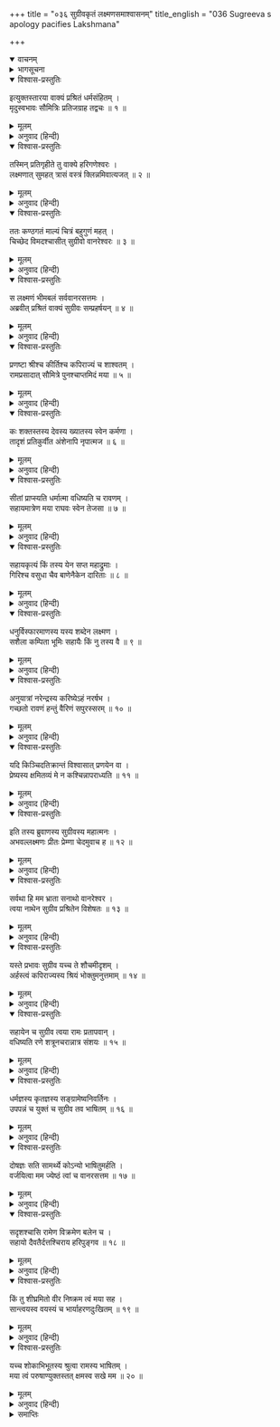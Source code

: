 +++
title = "०३६ सुग्रीवकृतं लक्ष्मणसमाश्वासनम्"
title_english = "036 Sugreeva s apology pacifies Lakshmana"

+++
<details open><summary>वाचनम्</summary>
<div caption="श्रीराम-हरिसीताराममूर्ति-घनपाठिभ्यां वचनम्" class="audioEmbed" src="https://archive.org/download/Ramayana-recitation-Sriram-harisItArAmamUrti-Ghanapaati-v2/Kanda_4/Kanda_4_KSK-036-Sugreeva_Krutham_Lakshmana_Samashvasanam.mp3"></div>
</details>

<details><summary>भागसूचना</summary>

36. सुग्रीवका अपनी लघुता तथा श्रीरामकी महत्ता बताते हुए लक्ष्मणसे क्षमा माँगना और लक्ष्मणका उनकी प्रशंसा करके उन्हें अपने साथ चलनेके लिये कहना
</details>

<details open><summary>विश्वास-प्रस्तुतिः</summary>

इत्युक्तस्तारया वाक्यं प्रश्रितं धर्मसंहितम् ।  
मृदुस्वभावः सौमित्रिः प्रतिजग्राह तद्वचः ॥ १ ॥
</details>

<details><summary>मूलम्</summary>

इत्युक्तस्तारया वाक्यं प्रश्रितं धर्मसंहितम् ।  
मृदुस्वभावः सौमित्रिः प्रतिजग्राह तद्वचः ॥ १ ॥
</details>

<details><summary>अनुवाद (हिन्दी)</summary>

ताराने जब इस प्रकार धर्मके अनुकूल विनययुक्त बात कही, तब कोमल स्वभाववाले सुमित्राकुमार लक्ष्मणने उसे मान लिया (क्रोध को त्याग दिया) ॥ १ ॥
</details>

<details open><summary>विश्वास-प्रस्तुतिः</summary>

तस्मिन् प्रतिगृहीते तु वाक्ये हरिगणेश्वरः ।  
लक्ष्मणात् सुमहत् त्रासं वस्त्रं क्लिन्नमिवात्यजत् ॥ २ ॥
</details>

<details><summary>मूलम्</summary>

तस्मिन् प्रतिगृहीते तु वाक्ये हरिगणेश्वरः ।  
लक्ष्मणात् सुमहत् त्रासं वस्त्रं क्लिन्नमिवात्यजत् ॥ २ ॥
</details>

<details><summary>अनुवाद (हिन्दी)</summary>

उनके द्वारा ताराकी बात मान ली जानेपर वानरयूथपति सुग्रीवने लक्ष्मणसे प्राप्त होनेवाले महान् भयको भीगे हुए वस्त्रकी भाँति त्याग दिया ॥ २ ॥
</details>

<details open><summary>विश्वास-प्रस्तुतिः</summary>

ततः कण्ठगतं माल्यं चित्रं बहुगुणं महत् ।  
चिच्छेद विमदश्चासीत् सुग्रीवो वानरेश्वरः ॥ ३ ॥
</details>

<details><summary>मूलम्</summary>

ततः कण्ठगतं माल्यं चित्रं बहुगुणं महत् ।  
चिच्छेद विमदश्चासीत् सुग्रीवो वानरेश्वरः ॥ ३ ॥
</details>

<details><summary>अनुवाद (हिन्दी)</summary>

तदनन्तर वानरराज सुग्रीवने अपने कण्ठमें पड़ी हुई फूलोंकी विचित्र, विशाल एवं बहुगुणसम्पन्न माला तोड़ डाली और वे मदसे रहित हो गये ॥ ३ ॥
</details>

<details open><summary>विश्वास-प्रस्तुतिः</summary>

स लक्ष्मणं भीमबलं सर्ववानरसत्तमः ।  
अब्रवीत् प्रश्रितं वाक्यं सुग्रीवः सम्प्रहर्षयन् ॥ ४ ॥
</details>

<details><summary>मूलम्</summary>

स लक्ष्मणं भीमबलं सर्ववानरसत्तमः ।  
अब्रवीत् प्रश्रितं वाक्यं सुग्रीवः सम्प्रहर्षयन् ॥ ४ ॥
</details>

<details><summary>अनुवाद (हिन्दी)</summary>

फिर समस्त वानरोंमें शिरोमणि सुग्रीवने भयंकर बलशाली लक्ष्मणका हर्ष बढ़ाते हुए उनसे यह विनययुक्त बात कही— ॥ ४ ॥
</details>

<details open><summary>विश्वास-प्रस्तुतिः</summary>

प्रणष्टा श्रीश्च कीर्तिश्च कपिराज्यं च शाश्वतम् ।  
रामप्रसादात् सौमित्रे पुनश्चाप्तमिदं मया ॥ ५ ॥
</details>

<details><summary>मूलम्</summary>

प्रणष्टा श्रीश्च कीर्तिश्च कपिराज्यं च शाश्वतम् ।  
रामप्रसादात् सौमित्रे पुनश्चाप्तमिदं मया ॥ ५ ॥
</details>

<details><summary>अनुवाद (हिन्दी)</summary>

‘सुमित्राकुमार! मेरी श्री, कीर्ति तथा सदासे चला आता हुआ वानरोंका राज्य—ये सब नष्ट हो चुके थे । भगवान् श्रीरामकी कृपासे ही मुझे पुनः इन सबकी प्राप्ति हुई है ॥ ५ ॥
</details>

<details open><summary>विश्वास-प्रस्तुतिः</summary>

कः शक्तस्तस्य देवस्य ख्यातस्य स्वेन कर्मणा ।  
तादृशं प्रतिकुर्वीत अंशेनापि नृपात्मज ॥ ६ ॥
</details>

<details><summary>मूलम्</summary>

कः शक्तस्तस्य देवस्य ख्यातस्य स्वेन कर्मणा ।  
तादृशं प्रतिकुर्वीत अंशेनापि नृपात्मज ॥ ६ ॥
</details>

<details><summary>अनुवाद (हिन्दी)</summary>

‘राजकुमार! वे भगवान् श्रीराम अपने कर्मोंसे ही सर्वत्र विख्यात हैं । उनके उपकारका वैसा ही बदला अंशमात्रसे भी कौन चुका सकता है? ॥ ६ ॥
</details>

<details open><summary>विश्वास-प्रस्तुतिः</summary>

सीतां प्राप्स्यति धर्मात्मा वधिष्यति च रावणम् ।  
सहायमात्रेण मया राघवः स्वेन तेजसा ॥ ७ ॥
</details>

<details><summary>मूलम्</summary>

सीतां प्राप्स्यति धर्मात्मा वधिष्यति च रावणम् ।  
सहायमात्रेण मया राघवः स्वेन तेजसा ॥ ७ ॥
</details>

<details><summary>अनुवाद (हिन्दी)</summary>

‘धर्मात्मा श्रीराम अपने ही तेजसे रावणका वध करेंगे और सीताको प्राप्त कर लेंगे । मैं तो उनका एक तुच्छ सहायकमात्र रहूँगा ॥ ७ ॥
</details>

<details open><summary>विश्वास-प्रस्तुतिः</summary>

सहायकृत्यं किं तस्य येन सप्त महाद्रुमाः ।  
गिरिश्च वसुधा चैव बाणेनैकेन दारिताः ॥ ८ ॥
</details>

<details><summary>मूलम्</summary>

सहायकृत्यं किं तस्य येन सप्त महाद्रुमाः ।  
गिरिश्च वसुधा चैव बाणेनैकेन दारिताः ॥ ८ ॥
</details>

<details><summary>अनुवाद (हिन्दी)</summary>

‘जिन्होंने एक ही बाणसे सात बड़े-बड़े ताल वृक्ष, पर्वत, पृथ्वी, पाताल और वहाँ रहनेवाले दैत्योंको भी विदीर्ण कर दिया था, उनको दूसरे किसी सहायककी आवश्यकता भी क्या है? ॥ ८ ॥
</details>

<details open><summary>विश्वास-प्रस्तुतिः</summary>

धनुर्विस्फारमाणस्य यस्य शब्देन लक्ष्मण ।  
सशैला कम्पिता भूमिः सहायैः किं नु तस्य वै ॥ ९ ॥
</details>

<details><summary>मूलम्</summary>

धनुर्विस्फारमाणस्य यस्य शब्देन लक्ष्मण ।  
सशैला कम्पिता भूमिः सहायैः किं नु तस्य वै ॥ ९ ॥
</details>

<details><summary>अनुवाद (हिन्दी)</summary>

‘लक्ष्मण! जिनके धनुष खींचते समय उसकी टंकारसे पर्वतोंसहित पृथ्वी काँप उठी थी, उन्हें सहायकोंसे क्या लेना है? ॥ ९ ॥
</details>

<details open><summary>विश्वास-प्रस्तुतिः</summary>

अनुयात्रां नरेन्द्रस्य करिष्येऽहं नरर्षभ ।  
गच्छतो रावणं हन्तुं वैरिणं सपुरस्सरम् ॥ १० ॥
</details>

<details><summary>मूलम्</summary>

अनुयात्रां नरेन्द्रस्य करिष्येऽहं नरर्षभ ।  
गच्छतो रावणं हन्तुं वैरिणं सपुरस्सरम् ॥ १० ॥
</details>

<details><summary>अनुवाद (हिन्दी)</summary>

‘नरश्रेष्ठ! मैं तो वैरी रावणका वध करनेके लिये अग्रगामी सैनिकोंसहित यात्रा करनेवाले महाराज श्रीरामके पीछे-पीछे चलूँगा ॥ १० ॥
</details>

<details open><summary>विश्वास-प्रस्तुतिः</summary>

यदि किञ्चिदतिक्रान्तं विश्वासात् प्रणयेन वा ।  
प्रेष्यस्य क्षमितव्यं मे न कश्चिन्नापराध्यति ॥ ११ ॥
</details>

<details><summary>मूलम्</summary>

यदि किञ्चिदतिक्रान्तं विश्वासात् प्रणयेन वा ।  
प्रेष्यस्य क्षमितव्यं मे न कश्चिन्नापराध्यति ॥ ११ ॥
</details>

<details><summary>अनुवाद (हिन्दी)</summary>

‘विश्वास अथवा प्रेमके कारण यदि कोई अपराध बन गया हो तो मुझ दासके उस अपराधको क्षमा कर देना चाहिये; क्योंकि ऐसा कोई सेवक नहीं है, जिससे कभी कोई अपराध होता ही न हो’ ॥ ११ ॥
</details>

<details open><summary>विश्वास-प्रस्तुतिः</summary>

इति तस्य ब्रुवाणस्य सुग्रीवस्य महात्मनः ।  
अभवल्लक्ष्मणः प्रीतः प्रेम्णा चेदमुवाच ह ॥ १२ ॥
</details>

<details><summary>मूलम्</summary>

इति तस्य ब्रुवाणस्य सुग्रीवस्य महात्मनः ।  
अभवल्लक्ष्मणः प्रीतः प्रेम्णा चेदमुवाच ह ॥ १२ ॥
</details>

<details><summary>अनुवाद (हिन्दी)</summary>

महात्मा सुग्रीवके ऐसा कहनेपर लक्ष्मण प्रसन्न हो गये और बड़े प्रेमसे इस प्रकार बोले— ॥ १२ ॥
</details>

<details open><summary>विश्वास-प्रस्तुतिः</summary>

सर्वथा हि मम भ्राता सनाथो वानरेश्वर ।  
त्वया नाथेन सुग्रीव प्रश्रितेन विशेषतः ॥ १३ ॥
</details>

<details><summary>मूलम्</summary>

सर्वथा हि मम भ्राता सनाथो वानरेश्वर ।  
त्वया नाथेन सुग्रीव प्रश्रितेन विशेषतः ॥ १३ ॥
</details>

<details><summary>अनुवाद (हिन्दी)</summary>

‘वानरराज सुग्रीव! विशेषतः तुम-जैसे विनयशील सहायकको पाकर मेरे भाई श्रीराम सर्वथा सनाथ हैं ॥
</details>

<details open><summary>विश्वास-प्रस्तुतिः</summary>

यस्ते प्रभावः सुग्रीव यच्च ते शौचमीदृशम् ।  
अर्हस्त्वं कपिराज्यस्य श्रियं भोक्तुमनुत्तमाम् ॥ १४ ॥
</details>

<details><summary>मूलम्</summary>

यस्ते प्रभावः सुग्रीव यच्च ते शौचमीदृशम् ।  
अर्हस्त्वं कपिराज्यस्य श्रियं भोक्तुमनुत्तमाम् ॥ १४ ॥
</details>

<details><summary>अनुवाद (हिन्दी)</summary>

‘सुग्रीव! तुम्हारा जो प्रभाव है और तुम्हारे हृदयमें जो इतना शुद्ध भाव है, इससे तुम वानरराज्यकी परम उत्तम लक्ष्मीका सदा ही उपभोग करनेके अधिकारी हो ॥
</details>

<details open><summary>विश्वास-प्रस्तुतिः</summary>

सहायेन च सुग्रीव त्वया रामः प्रतापवान् ।  
वधिष्यति रणे शत्रूनचरान्नात्र संशयः ॥ १५ ॥
</details>

<details><summary>मूलम्</summary>

सहायेन च सुग्रीव त्वया रामः प्रतापवान् ।  
वधिष्यति रणे शत्रूनचरान्नात्र संशयः ॥ १५ ॥
</details>

<details><summary>अनुवाद (हिन्दी)</summary>

‘सुग्रीव! तुम्हें सहायकके रूपमें पाकर प्रतापी श्रीराम रणभूमिमें अपने शत्रुओंका शीघ्र ही वध कर डालेंगे, इसमें संशय नहीं है ॥ १५ ॥
</details>

<details open><summary>विश्वास-प्रस्तुतिः</summary>

धर्मज्ञस्य कृतज्ञस्य सङ्ग्रामेष्वनिवर्तिनः ।  
उपपन्नं च युक्तं च सुग्रीव तव भाषितम् ॥ १६ ॥
</details>

<details><summary>मूलम्</summary>

धर्मज्ञस्य कृतज्ञस्य सङ्ग्रामेष्वनिवर्तिनः ।  
उपपन्नं च युक्तं च सुग्रीव तव भाषितम् ॥ १६ ॥
</details>

<details><summary>अनुवाद (हिन्दी)</summary>

‘सुग्रीव! तुम धर्मज्ञ, कृतज्ञ तथा युद्धमें कभी पीठ न दिखानेवाले हो । तुम्हारा यह भाषण सर्वथा युक्तिसंगत और उचित है ॥ १६ ॥
</details>

<details open><summary>विश्वास-प्रस्तुतिः</summary>

दोषज्ञः सति सामर्थ्ये कोऽन्यो भाषितुमर्हति ।  
वर्जयित्वा मम ज्येष्ठं त्वां च वानरसत्तम ॥ १७ ॥
</details>

<details><summary>मूलम्</summary>

दोषज्ञः सति सामर्थ्ये कोऽन्यो भाषितुमर्हति ।  
वर्जयित्वा मम ज्येष्ठं त्वां च वानरसत्तम ॥ १७ ॥
</details>

<details><summary>अनुवाद (हिन्दी)</summary>

‘वानरशिरोमणे! तुमको और मेरे बड़े भाईको छोड़कर दूसरा कौन ऐसा विद्वान् है, जो अपनेमें सामर्थ्य होते हुए भी ऐसा नम्रतापूर्ण वचन कह सके ॥ १७ ॥
</details>

<details open><summary>विश्वास-प्रस्तुतिः</summary>

सदृशश्चासि रामेण विक्रमेण बलेन च ।  
सहायो दैवतैर्दत्तश्चिराय हरिपुङ्गव ॥ १८ ॥
</details>

<details><summary>मूलम्</summary>

सदृशश्चासि रामेण विक्रमेण बलेन च ।  
सहायो दैवतैर्दत्तश्चिराय हरिपुङ्गव ॥ १८ ॥
</details>

<details><summary>अनुवाद (हिन्दी)</summary>

‘कपिराज! तुम बल और पराक्रममें भगवान् श्रीरामके बराबर हो । देवताओंने ही हमें दीर्घकालके लिये तुम-जैसा सहायक प्रदान किया है ॥ १८ ॥
</details>

<details open><summary>विश्वास-प्रस्तुतिः</summary>

किं तु शीघ्रमितो वीर निष्क्रम त्वं मया सह ।  
सान्त्वयस्व वयस्यं च भार्याहरणदुःखितम् ॥ १९ ॥
</details>

<details><summary>मूलम्</summary>

किं तु शीघ्रमितो वीर निष्क्रम त्वं मया सह ।  
सान्त्वयस्व वयस्यं च भार्याहरणदुःखितम् ॥ १९ ॥
</details>

<details><summary>अनुवाद (हिन्दी)</summary>

‘किंतु वीर! अब तुम शीघ्र ही मेरे साथ इस पुरीसे बाहर निकलो । तुम्हारे मित्र अपनी पत्नीके अपहरणसे बहुत दुःखी हैं । उन्हें चलकर सान्त्वना दो ॥ १९ ॥
</details>

<details open><summary>विश्वास-प्रस्तुतिः</summary>

यच्च शोकाभिभूतस्य श्रुत्वा रामस्य भाषितम् ।  
मया त्वं परुषाण्युक्तस्तत् क्षमस्व सखे मम ॥ २० ॥
</details>

<details><summary>मूलम्</summary>

यच्च शोकाभिभूतस्य श्रुत्वा रामस्य भाषितम् ।  
मया त्वं परुषाण्युक्तस्तत् क्षमस्व सखे मम ॥ २० ॥
</details>

<details><summary>अनुवाद (हिन्दी)</summary>

‘सखे! शोकमग्न श्रीरामके वचनोंको सुनकर जो मैंने तुम्हारे प्रति कठोर बातें कह दी हैं, उनके लिये मुझे क्षमा करो’ ॥ २० ॥
</details>

<details><summary>समाप्तिः</summary>

इत्यार्षे श्रीमद्रामायणे वाल्मीकीये आदिकाव्ये किष्किन्धाकाण्डे षट‍‍्त्रिंशः सर्गः ॥ ३६ ॥  
इस प्रकार श्रीवाल्मीकिनिर्मित आर्षरामायण आदिकाव्यके किष्किन्धाकाण्डमें छत्तीसवाँ सर्ग पूरा हुआ ॥ ३६ ॥
</details>

